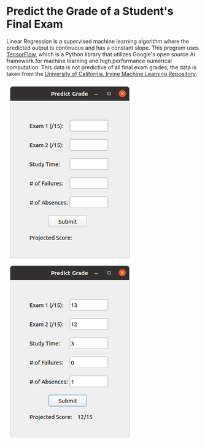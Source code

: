 # Predict the Grade of a Student's Final Exam 
Linear Regression is a supervised machine learning algorithm where the predicted output is continuous and has a constant slope. This program uses [TensorFlow](https://www.tensorflow.org/), which is a Python library that utilizes Google's open source AI framework for machine learning and high performance numerical computation. This data is not predictive of all final exam grades; the data is taken from the [University of California, Irvine Machine Learning Repository](https://archive.ics.uci.edu/ml/index.php). <br/><br/>
![](images/window_blank.png)
![](images/window_filled.png)